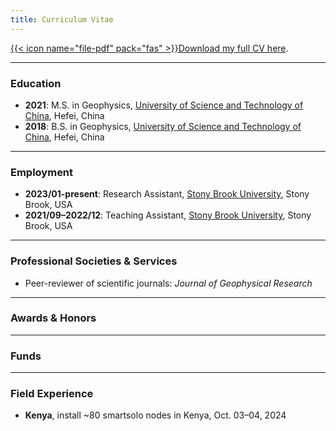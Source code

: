 ```yaml
---
title: Curriculum Vitae
---
```


[{{< icon name="file-pdf" pack="fas" >}}Download my full CV here](/uploads/HanxiaoWu_CV.pdf).

---

### Education

- **2021**: M.S. in Geophysics,
  [University of Science and Technology of China](http://en.ustc.edu.cn/), Hefei, China
- **2018**: B.S. in Geophysics,
  [University of Science and Technology of China](http://en.ustc.edu.cn/), Hefei, China

---

### Employment
- **2023/01-present**: Research Assistant,
					   [Stony Brook University](https://www.stonybrook.edu/geosciences/), Stony Brook, USA
- **2021/09–2022/12**: Teaching Assistant,
					   [Stony Brook University](https://www.stonybrook.edu/geosciences/), Stony Brook, USA

---

### Professional Societies & Services

- Peer-reviewer of scientific journals:
  *Journal of Geophysical Research*

---

### Awards & Honors


---

### Funds


---

### Field Experience

- **Kenya**,
  install ~80 smartsolo nodes in Kenya,
  Oct. 03–04, 2024
